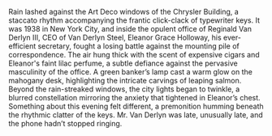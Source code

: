Rain lashed against the Art Deco windows of the Chrysler Building, a staccato rhythm accompanying the frantic click-clack of typewriter keys.  It was 1938 in New York City, and inside the opulent office of Reginald Van Derlyn III, CEO of Van Derlyn Steel, Eleanor Grace Holloway, his ever-efficient secretary, fought a losing battle against the mounting pile of correspondence. The air hung thick with the scent of expensive cigars and Eleanor's faint lilac perfume, a subtle defiance against the pervasive masculinity of the office.  A green banker’s lamp cast a warm glow on the mahogany desk, highlighting the intricate carvings of leaping salmon.  Beyond the rain-streaked windows, the city lights began to twinkle, a blurred constellation mirroring the anxiety that tightened in Eleanor’s chest. Something about this evening felt different, a premonition humming beneath the rhythmic clatter of the keys.  Mr. Van Derlyn was late, unusually late, and the phone hadn’t stopped ringing.

